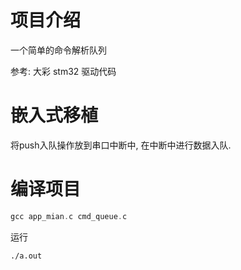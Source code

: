 # 项目介绍

一个简单的命令解析队列


参考: 大彩 stm32 驱动代码

# 嵌入式移植

将push入队操作放到串口中断中, 在中断中进行数据入队.


# 编译项目

``` c
gcc app_mian.c cmd_queue.c
```

运行

``` bashe
./a.out
```